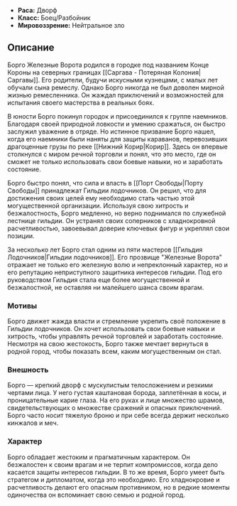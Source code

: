 - **Раса:** Дворф  
- **Класс:** Боец/Разбойник  
- **Мировоззрение:** Нейтральное зло
## Описание
Борго Железные Ворота родился в городке под названием Конце Короны на северных границах [[Саргава - Потеряная Колония|Саргавы]]. Его родители, будучи искусными кузнецами, с малых лет обучали сына ремеслу. Однако Борго никогда не был доволен мирной жизнью ремесленника. Он жаждал приключений и возможностей для испытания своего мастерства в реальных боях.

В юности Борго покинул городок и присоединился к группе наемников. Благодаря своей природной ловкости и умению сражаться, он быстро заслужил уважение в отряде. Но истинное призвание Борго нашел, когда его наемники были наняты для защиты караванов, перевозивших драгоценные грузы по реке [[Нижний Корир|Корир]]. Здесь он впервые столкнулся с миром речной торговли и понял, что это место, где он сможет не только использовать свои боевые навыки, но и заработать состояние.

Борго быстро понял, что сила и власть в [[Порт Свободы|Порту Свободы]] принадлежат Гильдии лодочников. Он решил, что для достижения своих целей ему необходимо стать частью этой могущественной организации. Используя свою хитрость и безжалостность, Борго медленно, но верно поднимался по служебной лестнице гильдии. Он устранял своих соперников с хладнокровной расчетливостью, завоевывал доверие ключевых фигур и укреплял свои позиции.

За несколько лет Борго стал одним из пяти мастеров [[Гильдия Лодочников|Гильдии лодочников]]. Его прозвище "Железные Ворота" отражает не только его железную волю и непреклонный характер, но и его репутацию неприступного защитника интересов гильдии. Под его руководством Гильдия стала еще более могущественной и безжалостной, не оставляя ни малейшего шанса своим врагам.
### Мотивы
Борго движет жажда власти и стремление укрепить своё положение в Гильдии лодочников. Он хочет использовать свои боевые навыки и хитрость, чтобы управлять речной торговлей и заработать состояние. Несмотря на свою жестокость, Борго также мечтает вернуться в родной город, чтобы показать всем, каким могущественным он стал.
### Внешность
Борго — крепкий дворф с мускулистым телосложением и резкими чертами лица. У него густая каштановая борода, заплетённая в косы, и проницательные карие глаза. На его руках и лице множество шрамов, свидетельствующих о множестве сражений и опасных приключений. Борго часто носит тяжелую броню и при себе всегда держит несколько кинжалов и меч.
### Характер
Борго обладает жестоким и прагматичным характером. Он безжалостен к своим врагам и не терпит компромиссов, когда дело касается защиты интересов гильдии. В то же время, Борго умеет быть стратегом и дипломатом, когда это необходимо. Его хладнокровие и расчетливость делают его опасным противником, но в редкие моменты одиночества он вспоминает свою семью и родной город.